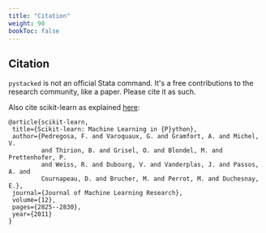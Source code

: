 ```yaml
---
title: "Citation"
weight: 90
bookToc: false
---
```


## Citation

`pystacked` is not an official Stata command.  It's a free contributions to the research community,
like a paper. Please cite it as such.

Also cite scikit-learn as explained [here](https://scikit-learn.org/stable/about.html):

```
@article{scikit-learn,
 title={Scikit-learn: Machine Learning in {P}ython},
 author={Pedregosa, F. and Varoquaux, G. and Gramfort, A. and Michel, V.
         and Thirion, B. and Grisel, O. and Blondel, M. and Prettenhofer, P.
         and Weiss, R. and Dubourg, V. and Vanderplas, J. and Passos, A. and
         Cournapeau, D. and Brucher, M. and Perrot, M. and Duchesnay, E.},
 journal={Journal of Machine Learning Research},
 volume={12},
 pages={2825--2830},
 year={2011}
}
```